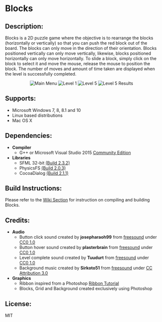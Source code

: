 # Blocks

## Description:
Blocks is a 2D puzzle game where the objective is to rearrange the blocks (horizontally or vertically) so that you can push the red block out of the board. The blocks can only move in the direction of their orientation. Blocks positioned vertically can only move vertically, likewise, blocks positioned horizontally can only move horizontally. To slide a block, simply click on the block to select it and move the mouse, release the mouse to position the block. The number of moves and amount of time taken are displayed when the level is successfully completed.
<p align="center">
	<img src="http://i1379.photobucket.com/albums/ah129/SalinderSid/screenshot1_zpsiq71k6xv.png" alt="Main Menu"/>
	<img src="http://i1379.photobucket.com/albums/ah129/SalinderSid/screenshot2_zpswnvgdof9.png" alt="Level 1"/>
    <img src="http://i1379.photobucket.com/albums/ah129/SalinderSid/screenshot3_zpsakgqddvu.png" alt="Level 5"/>
	<img src="http://i1379.photobucket.com/albums/ah129/SalinderSid/screenshot4_zpsgdpgwkk1.png" alt="Level 5 Results"/>
</p>

## Supports:
- Microsoft Windows 7, 8, 8.1 and 10
- Linux based distributions
- Mac OS X

## Dependencies:
- **Compiler**
	- G++ or Microsoft Visual Studio 2015 [Community Edition](https://www.visualstudio.com/en-us/downloads/download-visual-studio-vs.aspx)
- **Libraries**
	- SFML 32-bit [(Build 2.3.2)](http://www.sfml-dev.org/download/sfml/2.3.2/)
	- PhysicsFS [(Build 2.0.3)](https://icculus.org/physfs/downloads/)
	- CocoaDialog [(Build 2.1.1)](https://mstratman.github.io/cocoadialog/#download)

## Build Instructions:
Please refer to the [Wiki Section](https://github.com/SalinderSidhu/Blocks/wiki) for instruction on compiling and building Blocks.

## Credits:
- **Audio**
	- Button click sound created by **josepharaoh99** from [freesound](https://www.freesound.org/people/josepharaoh99/sounds/379339/) under [CC0 1.0](https://creativecommons.org/publicdomain/zero/1.0/)
	- Button hover sound created by **plasterbrain** from [freesound](https://www.freesound.org/people/plasterbrain/sounds/237422/) under [CC0 1.0](https://creativecommons.org/publicdomain/zero/1.0/)
	- Level complete sound created by **Tuudurt** from [freesound](https://www.freesound.org/people/Tuudurt/sounds/275104/) under [CC0 1.0](https://creativecommons.org/publicdomain/zero/1.0/)
	- Background music created by **Sirkoto51** from [freesound](https://www.freesound.org/people/Sirkoto51/sounds/378110/) under [CC Attribution 3.0](https://creativecommons.org/licenses/by/3.0/)
- **Graphics**
	- Ribbon inspired from a Photoshop [Ribbon Tutorial](http://www.photoshopstar.com/web-design/cartoon-ribbon/)
	- Blocks, Grid and Background created exclusively using Photoshop

## License:
MIT
